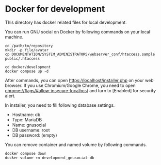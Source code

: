 # Docker for development

This directory has docker related files for local development.

You can run GNU social on Docker by following commands on your local machine.

```
cd /path/to/repository
mkdir -p file/avatar
cp DOCUMENTATION/SYSTEM_ADMINISTRATORS/webserver_conf/htaccess.sample public/.htaccess

cd docker/development
docker compose up -d
```

After commands, you can open <https://localhost/installer.php> on your web browser. If you use Chromium/Google Chrome, you need to open <chrome://flags/#allow-insecure-localhost> and turn to [Enabled] for security alert.

In installer, you need to fill following database settings.

- Hostname: db
- Type: MariaDB
- Name: gnusocial
- DB username: root
- DB password: (empty)

You can remove container and named volume by following commands.

```
docker compose down
docker volume rm development_gnusocial-db
```

